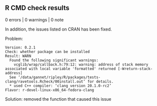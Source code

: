 ## R CMD check results

0 errors | 0 warnings | 0 note

In addition, the issues listed on CRAN has been fixed.

Problem:

```
Version: 0.2.1
Check: whether package can be installed
Result: WARN
  Found the following significant warnings:
    vcglib/wrap/callback.h:79:12: warning: address of stack memory associated with local variable 'formatted' returned [-Wreturn-stack-address]
  See ‘/data/gannet/ripley/R/packages/tests-clang/ravetools.Rcheck/00install.out’ for details.
  * used C++ compiler: ‘clang version 20.1.0-rc2’
Flavor: r-devel-linux-x86_64-fedora-clang
```

Solution: removed the function that caused this issue

